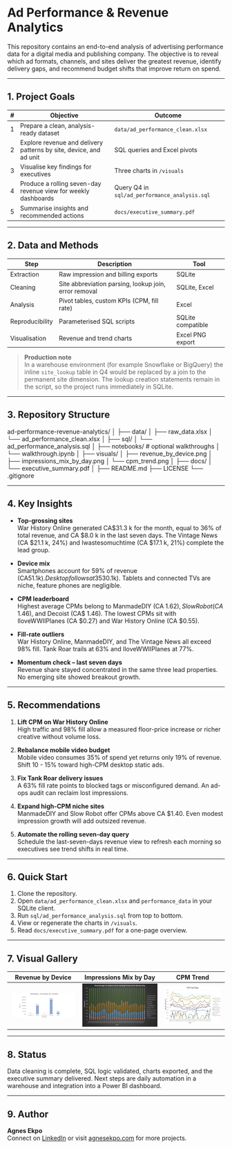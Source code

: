 # Ad Performance & Revenue Analytics

This repository contains an end-to-end analysis of advertising performance data for a digital media and publishing company. The objective is to reveal which ad formats, channels, and sites deliver the greatest revenue, identify delivery gaps, and recommend budget shifts that improve return on spend.

---

## 1. Project Goals

| # | Objective | Outcome |
|---|-----------|---------|
| 1 | Prepare a clean, analysis-ready dataset | `data/ad_performance_clean.xlsx` |
| 2 | Explore revenue and delivery patterns by site, device, and ad unit | SQL queries and Excel pivots |
| 3 | Visualise key findings for executives | Three charts in `/visuals` |
| 4 | Produce a rolling seven-day revenue view for weekly dashboards | Query Q4 in `sql/ad_performance_analysis.sql` |
| 5 | Summarise insights and recommended actions | `docs/executive_summary.pdf` |

---

## 2. Data and Methods

| Step | Description | Tool |
|------|-------------|------|
| Extraction | Raw impression and billing exports | SQLite |
| Cleaning | Site abbreviation parsing, lookup join, error removal | SQLite, Excel |
| Analysis | Pivot tables, custom KPIs (CPM, fill rate) | Excel |
| Reproducibility | Parameterised SQL scripts | SQLite compatible |
| Visualisation | Revenue and trend charts | Excel PNG export |

> **Production note**  
> In a warehouse environment (for example Snowflake or BigQuery) the inline `site_lookup` table in Q4 would be replaced by a join to the permanent site dimension. The lookup creation statements remain in the script, so the project runs immediately in SQLite.

---

## 3. Repository Structure

ad-performance-revenue-analytics/
│
├── data/
│ ├── raw_data.xlsx
│ └── ad_performance_clean.xlsx
│
├── sql/
│ └── ad_performance_analysis.sql
│
├── notebooks/ # optional walkthroughs
│ └── walkthrough.ipynb
│
├── visuals/
│ ├── revenue_by_device.png
│ ├── impressions_mix_by_day.png
│ └── cpm_trend.png
│
├── docs/
│ └── executive_summary.pdf
│
├── README.md
├── LICENSE
└── .gitignore

---

## 4. Key Insights

* **Top-grossing sites**  
  War History Online generated CA$31.3 k for the month, equal to 36% of total revenue, and CA $8.0 k in the last seven days. The Vintage News (CA $21.1 k, 24%) and Iwastesomuchtime (CA $17.1 k, 21%) complete the lead group.

* **Device mix**  
  Smartphones account for 59% of revenue (CA$51.1k). Desktop follows at 35% (CA$30.1k). Tablets and connected TVs are niche, feature phones are negligible.

* **CPM leaderboard**  
  Highest average CPMs belong to ManmadeDIY (CA $1.62), Slow Robot (CA$ 1.46), and Decoist (CA$ 1.46). The lowest CPMs sit with IloveWWIIPlanes (CA $0.27) and War History Online (CA $0.55).

* **Fill-rate outliers**  
  War History Online, ManmadeDIY, and The Vintage News all exceed 98% fill. Tank Roar trails at 63% and IloveWWIIPlanes at 77%.

* **Momentum check – last seven days**  
  Revenue share stayed concentrated in the same three lead properties. No emerging site showed breakout growth.

---

## 5. Recommendations

1. **Lift CPM on War History Online**  
   High traffic and 98% fill allow a measured floor-price increase or richer creative without volume loss.

2. **Rebalance mobile video budget**  
   Mobile video consumes 35% of spend yet returns only 19% of revenue. Shift 10 - 15% toward high-CPM desktop static ads.

3. **Fix Tank Roar delivery issues**  
   A 63% fill rate points to blocked tags or misconfigured demand. An ad-ops audit can reclaim lost impressions.

4. **Expand high-CPM niche sites**  
   ManmadeDIY and Slow Robot offer CPMs above CA $1.40. Even modest impression growth will add outsized revenue.

5. **Automate the rolling seven-day query**  
   Schedule the last-seven-days revenue view to refresh each morning so executives see trend shifts in real time.

---

## 6. Quick Start

1. Clone the repository.  
2. Open `data/ad_performance_clean.xlsx` and `performance_data` in your SQLite client.  
3. Run `sql/ad_performance_analysis.sql` from top to bottom.  
4. View or regenerate the charts in `/visuals`.  
5. Read `docs/executive_summary.pdf` for a one-page overview.

---

## 7. Visual Gallery

| Revenue by Device | Impressions Mix by Day | CPM Trend |
|:-----------------:|:----------------------:|:---------:|
| ![Revenue by Device](visuals/revenue_by_device.png) | ![Impressions Mix](visuals/impressions_mix_by_day.png) | ![CPM Trend](visuals/cpm_trend.png) |

---

## 8. Status

Data cleaning is complete, SQL logic validated, charts exported, and the executive summary delivered. Next steps are daily automation in a warehouse and integration into a Power BI dashboard.

---

## 9. Author

**Agnes Ekpo**  
Connect on [LinkedIn](https://www.linkedin.com/in/agnesekpo) or visit [agnesekpo.com](https://agnesekpo.com) for more projects.

